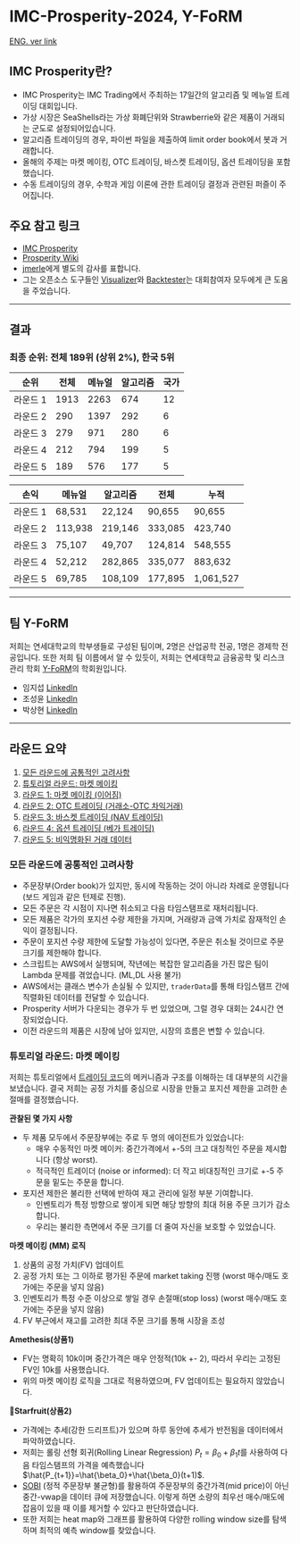 # IMC-Prosperity-2024, Y-FoRM
[ENG. ver link]()

## IMC Prosperity란?
- IMC Prosperity는 IMC Trading에서 주최하는 17일간의 알고리즘 및 메뉴얼 트레이딩 대회입니다.
- 가상 시장은 SeaShells라는 가상 화폐단위와 Strawberrie와 같은 제품이 거래되는 군도로 설정되어있습니다.
- 알고리즘 트레이딩의 경우, 파이썬 파일을 제출하여 limit order book에서 봇과 거래합니다.
- 올해의 주제는 마켓 메이킹, OTC 트레이딩, 바스켓 트레이딩, 옵션 트레이딩을 포함했습니다.
- 수동 트레이딩의 경우, 수학과 게임 이론에 관한 트레이딩 결정과 관련된 퍼즐이 주어집니다.

## 주요 참고 링크
- [IMC Prosperity](https://prosperity.imc.com)
- [Prosperity Wiki](https://imc-prosperity.notion.site/Prosperity-2-Wiki-fe650c0292ae4cdb94714a3f5aa74c85)
- [jmerle](https://github.com/jmerle)에게 별도의 감사를 표합니다.
- 그는 오픈소스 도구들인 [Visualizer](https://jmerle.github.io/imc-prosperity-2-visualizer/)와 [Backtester](https://github.com/jmerle/imc-prosperity-2-backtester/tree/master)는 대회참여자 모두에게 큰 도움을 주었습니다.

---

## 결과
### 최종 순위: 전체 189위 (상위 2%), 한국 5위

| 순위    | 전체 | 메뉴얼 | 알고리즘 | 국가 |
| ------ | ------- | ------ | ----------- | ------- |
| 라운드 1 | 1913    | 2263   | 674         | 12      |
| 라운드 2 | 290     | 1397   | 292         | 6       |
| 라운드 3 | 279     | 971    | 280         | 6       |
| 라운드 4 | 212     | 794    | 199         | 5       |
| 라운드 5 | 189     | 576    | 177         | 5       |

| 손익     | 메뉴얼  | 알고리즘 | 전체 | 누적 |
| ------- | ------- | ----------- | ------- | ---------- |
| 라운드 1 | 68,531  | 22,124      | 90,655  | 90,655     |
| 라운드 2 | 113,938 | 219,146     | 333,085 | 423,740    |
| 라운드 3 | 75,107  | 49,707      | 124,814 | 548,555    |
| 라운드 4 | 52,212  | 282,865     | 335,077 | 883,632    |
| 라운드 5 | 69,785  | 108,109     | 177,895 | 1,061,527  |

---

## 팀 Y-FoRM
저희는 연세대학교의 학부생들로 구성된 팀이며, 2명은 산업공학 전공, 1명은 경제학 전공입니다.
또한 저희 팀 이름에서 알 수 있듯이, 저희는 연세대학교 금융공학 및 리스크 관리 학회 [Y-FoRM](https://yform.co.kr/)의 학회원입니다.

- 임지섭 [LinkedIn](https://www.linkedin.com/in/jimmylim0823/)
- 조성윤 [LinkedIn](https://www.linkedin.com/in/seongyun0727/)
- 박상현 [LinkedIn](https://www.linkedin.com/in/sang-hyeon-park-84612a271/)

---
## 라운드 요약
1. [모든 라운드에 공통적인 고려사항](#모든-라운드에-공통적인-고려사항)
1. [튜토리얼 라운드: 마켓 메이킹](#튜토리얼-라운드-마켓-메이킹)
1. [라운드 1: 마켓 메이킹 (이어짐)](#라운드-1-마켓-메이킹-이어짐)
1. [라운드 2: OTC 트레이딩 (거래소-OTC 차익거래)](#라운드-2-OTC-트레이딩-거래소-OTC-차익거래)
1. [라운드 3: 바스켓 트레이딩 (NAV 트레이딩)](#라운드-3-바스켓-트레이딩-NAV-트레이딩)
1. [라운드 4: 옵션 트레이딩 (베가 트레이딩)](#라운드-4-옵션-트레이딩-베가-트레이딩)
1. [라운드 5: 비익명화된 거래 데이터](#라운드-5-비익명화된-거래-데이터)

### 모든 라운드에 공통적인 고려사항
- 주문장부(Order book)가 있지만, 동시에 작동하는 것이 아니라 차례로 운영됩니다 (보드 게임과 같은 턴제로 진행).
- 모든 주문은 각 시점이 지나면 취소되고 다음 타임스탬프로 재처리됩니다.
- 모든 제품은 각가의 포지션 수량 제한을 가지며, 거래량과 금액 가치로 잠재적인 손익이 결정됩니다.
- 주문이 포지션 수량 제한에 도달할 가능성이 있다면, 주문은 취소될 것이므로 주문 크기를 제한해야 합니다.
- 스크립트는 AWS에서 실행되며, 작년에는 복잡한 알고리즘을 가진 많은 팀이 Lambda 문제를 겪었습니다. (ML,DL 사용 불가)
- AWS에서는 클래스 변수가 손실될 수 있지만, `traderData`를 통해 타임스탬프 간에 직렬화된 데이터를 전달할 수 있습니다.
- Prosperity 서버가 다운되는 경우가 두 번 있었으며, 그럴 경우 대회는 24시간 연장되었습니다.
- 이전 라운드의 제품은 시장에 남아 있지만, 시장의 흐름은 변할 수 있습니다.

### 튜토리얼 라운드: 마켓 메이킹
저희는 튜토리얼에서 [트레이딩 코드](https://imc-prosperity.notion.site/Writing-an-Algorithm-in-Python-658e233a26e24510bfccf0b1df647858)의 메커니즘과 구조를 이해하는 데 대부분의 시간을 보냈습니다.
결국 저희는 공정 가치를 중심으로 시장을 만들고 포지션 제한을 고려한 손절매를 결정했습니다.

**관찰된 몇 가지 사항**
- 두 제품 모두에서 주문장부에는 주로 두 명의 에이전트가 있었습니다:
    - 매우 수동적인 마켓 메이커: 중간가격에서 +-5의 크고 대칭적인 주문을 제시합니다 (항상 worst).
    - 적극적인 트레이더 (noise or informed): 더 작고 비대칭적인 크기로 +-5 주문을 밑도는 주문을 합니다.
- 포지션 제한은 불리한 선택에 반하여 재고 관리에 일정 부분 기여합니다.
    - 인벤토리가 특정 방향으로 쌓이게 되면 해당 방향의 최대 허용 주문 크기가 감소합니다.
    - 우리는 불리한 측면에서 주문 크기를 더 줄여 자신을 보호할 수 있었습니다.

**마켓 메이킹 (MM) 로직**
1. 상품의 공정 가치(FV) 업데이트
1. 공정 가치 또는 그 이하로 평가된 주문에 market taking 진행 (worst 매수/매도 호가에는 주문을 넣지 않음)
1. 인벤토리가 특정 수준 이상으로 쌓일 경우 손절매(stop loss) (worst 매수/매도 호가에는 주문을 넣지 않음)
1. FV 부근에서 재고를 고려한 최대 주문 크기를 통해 시장을 조성

**Amethesis(상품1)**
- FV는 명확히 10k이며 중간가격은 매우 안정적(10k +- 2), 따라서 우리는 고정된 FV인 10k를 사용했습니다.
- 위의 마켓 메이킹 로직을 그대로 적용하였으며, FV 업데이트는 필요하지 않았습니다.

**Starfruit(상품2)**
- 가격에는 추세(강한 드리프트)가 있으며 하루 동안에 추세가 반전됨을 데이터에서 파악하였습니다.
- 저희는 롤링 선형 회귀(Rolling Linear Regression) $P_t=\beta_0+\beta_1 t$를 사용하여 다음 타임스탬프의 가격을 예측했습니다 $\hat{P_{t+1}}=\hat{\beta_0}+\hat{\beta_0}(t+1)$.
- [SOBI](https://www.cis.upenn.edu/~mkearns/projects/sobi.html) (정적 주문장부 불균형)를 활용하여 주문장부의 중간가격(mid price)이 아닌 중간-vwap을 데이터 큐에 저장했습니다. 이렇게 하면 소량의 최우선 매수/매도에 잡음이 있을 때 이를 제거할 수 있다고 판단하였습니다.
- 또한 저희는 heat map와 그래프를 활용하여 다양한 rolling window size를 탐색하며 최적의 예측 window를 찾았습니다.

